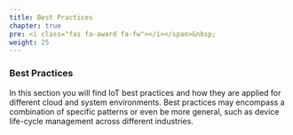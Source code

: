 ```yaml
---
title: Best Practices
chapter: true
pre: <i class="fas fa-award fa-fw"></i></span>&nbsp;
weight: 25
---
```


### Best Practices

In this section you will find IoT best practices and how they are applied for different cloud and system environments. Best practices may encompass a combination of specific patterns or even be more general, such as device life-cycle management across different industries.
